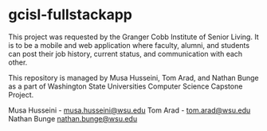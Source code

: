 # gcisl-fullstackapp

This project was requested by the Granger Cobb Institute of Senior Living. It is to be a mobile and web application where faculty, alumni, and students can post their
job history, current status, and communication with each other.

This repository is managed by Musa Husseini, Tom Arad, and Nathan Bunge as a part of Washington State Universities Computer Science Capstone Project. 

Musa Husseini - musa.husseini@wsu.edu
Tom Arad - tom.arad@wsu.edu
Nathan Bunge nathan.bunge@wsu.edu
